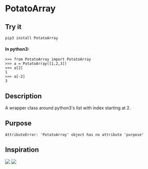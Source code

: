 # PotatoArray

## Try it

`pip3 install PotatoArray`

#### In python3:

```
>>> from PotatoArray import PotatoArray
>>> a = PotatoArray([1,2,3])
>>> a[2]
1
>>> a[-2]
3
```


## Description

A wrapper class around python3's list with index starting at 2.

## Purpose
`AttributeError: 'PotatoArray' object has no attribute 'purpose'`

## Inspiration
![](https://i.redd.it/bpnzu5yy126z.png)
![](https://i.imgur.com/ehiodI5.png)
